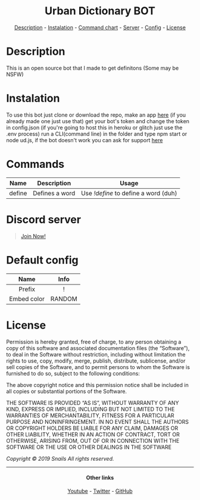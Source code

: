 <h1 align="center">Urban Dictionary BOT</h1>
<p align="center">
   <a href="#description">Description</a>
  -
  <a href="#instalation">Instalation</a>
  -
  <a href="#commands">Command chart</a>
  -
  <a href="#discord-server">Server</a>
  -
  <a href="#default-config">Config</a> 
   -
   <a href="#license">License</a>
</p>

# Description
This is an open source bot that I made to get definitons (Some may be NSFW)

# Instalation
To use this bot just clone or download the repo, make an app [here](https://discordapp.com/developers) (if you already made one just use that) get your bot's token and change the token in config.json (if you're going to host this in heroku or glitch just use the .env process) run a CLI(command line) in the folder and type npm start or node ud.js, if the bot doesn't work you can ask for support [here](https://discord.gg/xuaDubj)

# Commands

| Name | Description | Usage |
|:----------:|:-------------:|:------:|
|define|Defines a word|Use *!define <word>* to define a word (duh)|

# Discord server
>[Join Now!](https://discord.gg/xuaDubj)

# Default config
| Name | Info |
|:------:|:------:|
|Prefix|!|
|Embed color|RANDOM|

# License

Permission is hereby granted, free of charge, to any person obtaining a copy of this software and associated documentation files (the “Software”), to deal in the Software without restriction, including without limitation the rights to use, copy, modify, merge, publish, distribute, sublicense, and/or sell copies of the Software, and to permit persons to whom the Software is furnished to do so, subject to the following conditions:

The above copyright notice and this permission notice shall be included in all copies or substantial portions of the Software.

THE SOFTWARE IS PROVIDED “AS IS”, WITHOUT WARRANTY OF ANY KIND, EXPRESS OR IMPLIED, INCLUDING BUT NOT LIMITED TO THE WARRANTIES OF MERCHANTABILITY, FITNESS FOR A PARTICULAR PURPOSE AND NONINFRINGEMENT. IN NO EVENT SHALL THE AUTHORS OR COPYRIGHT HOLDERS BE LIABLE FOR ANY CLAIM, DAMAGES OR OTHER LIABILITY, WHETHER IN AN ACTION OF CONTRACT, TORT OR OTHERWISE, ARISING FROM, OUT OF OR IN CONNECTION WITH THE SOFTWARE OR THE USE OR OTHER DEALINGS IN THE SOFTWARE

*Copyright © 2019 Snails All rights reserved.*

---
<h4 align="center" id="ol">Other links</h4>
<p align="center">
   <a href="https://www.youtube.com/Snailsxd">Youtube</a>
   -
   <a href="https://www.twitter.com/zSnails">Twitter</a>
   -
   <a href="https://github.com/zSnails">GitHub</a>
   </p>
